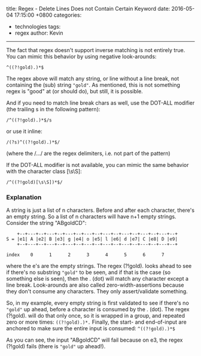 title: Regex - Delete Lines Does not Contain Certain Keyword
date: 2016-05-04 17:15:00 +0800
categories:
 - technologies
tags:
 - regex
author: Kevin
---


The fact that regex doesn't support inverse matching is not entirely true. You can mimic this behavior by using negative look-arounds:

<!-- more -->

    ^((?!gold).)*$

The regex above will match any string, or line without a line break, not containing the (sub) string `"gold"`. As mentioned, this is not something regex is "good" at (or should do), but still, it is possible.

And if you need to match line break chars as well, use the DOT-ALL modifier (the trailing s in the following pattern):

    /^((?!gold).)*$/s

or use it inline:

    /(?s)^((?!gold).)*$/

(where the /.../ are the regex delimiters, i.e. not part of the pattern)

If the DOT-ALL modifier is not available, you can mimic the same behavior with the character class [\s\S]:

    /^((?!gold)[\s\S])*$/

### Explanation

A string is just a list of n characters. Before and after each character, there's an empty string. So a list of n characters will have n+1 empty strings. Consider the string "ABgoldCD":

        +--+---+--+---+--+---+--+---+--+---+--+---+--+---+--+---+--+
    S = |e1| A |e2| B |e3| g |e4| o |e5| l |e6| d |e7| C |e8| D |e9|
        +--+---+--+---+--+---+--+---+--+---+--+---+--+---+--+---+--+

    index    0      1      2      3      4      5      6      7

where the e's are the empty strings. The regex (?!gold). looks ahead to see if there's no substring `"gold"` to be seen, and if that is the case (so something else is seen), then the . (dot) will match any character except a line break. Look-arounds are also called zero-width-assertions because they don't consume any characters. They only assert/validate something.

So, in my example, every empty string is first validated to see if there's no `"gold"` up ahead, before a character is consumed by the . (dot). The regex (?!gold). will do that only once, so it is wrapped in a group, and repeated zero or more times: `((?!gold).)*.` Finally, the start- and end-of-input are anchored to make sure the entire input is consumed: `^((?!gold).)*$`

As you can see, the input "ABgoldCD" will fail because on e3, the regex (?!gold) fails (there is `"gold"` up ahead!).

